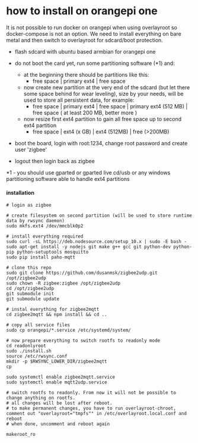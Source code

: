 # how to install on orangepi one

It is not possible to run docker on orangepi when using overlayroot so docker-compose is not an option.
We need to install everything on bare metal and then switch to overlayroot for sdcard/boot protection.

- flash sdcard with ubuntu based armbian for orangepi one
- do not boot the card yet, run some partitioning software (*1) and:
    - at the beginning there should be partitions like this:
        - free space | primary ext4 | free space
    - now create new partition at the very end of the sdcard (but let there some space behind for wear leveling), size by your needs, will be used to store all persistent data, for example:
        - free space | primary ext4 | free space | primary ext4 (512 MB) | free space ( at least 200 MB, better more )
    - now resize first ext4 partition to gain all free space up to second ext4 partition
        - free space | ext4 (x GB) | ext4 (512MB) | free (>200MB)
    
- boot the board, login with root:1234, change root password and create user 'zigbee'
- logout then login back as zigbee

*1 - you should use gparted or gparted live cd/usb or any windows partitioning software able to handle ext4 partitions

#### installation

    # login as zigbee
    
    # create filesystem on second partition (will be used to store runtime data by rwsync daemon)
    sudo mkfs.ext4 /dev/mmcblk0p2
    
    # install everything required
    sudo curl -sL https://deb.nodesource.com/setup_10.x | sudo -E bash -
    sudo apt-get install -y nodejs git make g++ gcc git python-dev python-pip python-setuptools mosquitto
    sudo pip install paho-mqtt

    # clone this repo        
    sudo git clone https://github.com/dusanmsk/zigbee2udp.git /opt/zigbee2udp
    sudo chown -R zigbee:zigbee /opt/zigbee2udp
    cd /opt/zigbee2udp
    git submodule init
    git submodule update

    # instal everything for zigbee2mqtt    
    cd zigbee2mqtt && npm install && cd ..

    # copy all service files    
    sudo cp orangepi/*.service /etc/systemd/system/
        
    # now prepare everything to switch rootfs to readonly mode
    cd readonlyroot
    sudo ./install.sh
    source /etc/rwsync.conf
    mkdir -p $RWSYNC_LOWER_DIR/zigbee2mqtt
    cp 
    
    sudo systemctl enable zigbee2mqtt.service
    sudo systemctl enable mqtt2udp.service

    # switch rootfs to readonly. From now it will not be possible to change anything on rootfs.
    # all changes will be lost after reboot.
    # to make permanent changes, you have to run overlayroot-chroot, comment out "overlayroot="tmpfs"" in /etc/overlayroot.local.conf and reboot
    # when done, uncomment and reboot again
    
    makeroot_ro    
